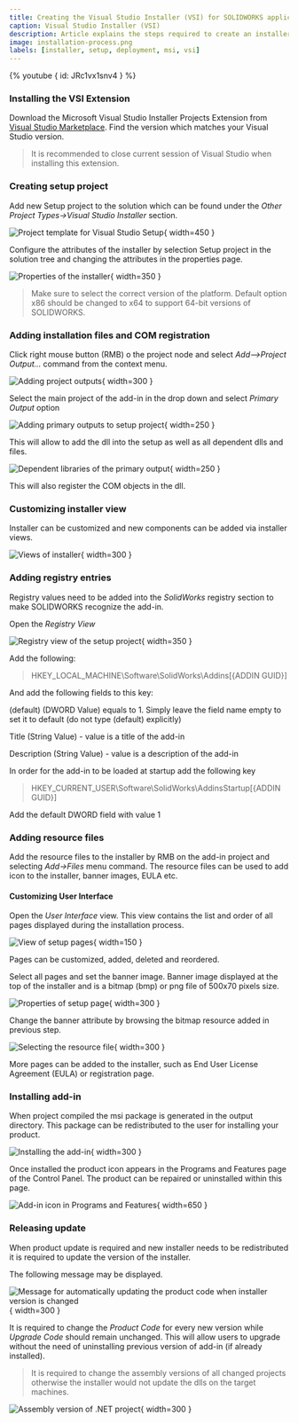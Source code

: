 ```yaml
---
title: Creating the Visual Studio Installer (VSI) for SOLIDWORKS application
caption: Visual Studio Installer (VSI)
description: Article explains the steps required to create an installer package for deploying SOLIDWORKS add-in
image: installation-process.png
labels: [installer, setup, deployment, msi, vsi]
---
```

{% youtube { id: JRc1vx1snv4 } %}

### Installing the VSI Extension

Download the Microsoft Visual Studio Installer Projects Extension from [Visual Studio Marketplace](https://marketplace.visualstudio.com/items?itemName=VisualStudioClient.MicrosoftVisualStudio2017InstallerProjects). Find the version which matches your Visual Studio version.

> It is recommended to close current session of Visual Studio when installing this extension.

### Creating setup project

Add new Setup project to the solution which can be found under the *Other Project Types->Visual Studio Installer* section.

![Project template for Visual Studio Setup](visual-studio-installer-project-template.png){ width=450 }

Configure the attributes of the installer by selection Setup project in the solution tree and changing the attributes in the properties page.

![Properties of the installer](installer-properties.png){ width=350 }

> Make sure to select the correct version of the platform. Default option x86 should be changed to x64 to support 64-bit versions of SOLIDWORKS.

### Adding installation files and COM registration

Click right mouse button (RMB) o the project node and select *Add-->Project Output...* command from the context menu.

![Adding project outputs](add-project-output.png){ width=300 }

Select the main project of the add-in in the drop down and select *Primary Output* option

![Adding primary outputs to setup project](add-primary-output.png){ width=250 }

This will allow to add the dll into the setup as well as all dependent dlls and files.

![Dependent libraries of the primary output](primary-output-dependencies.png){ width=250 }

This will also register the COM objects in the dll.

### Customizing installer view

Installer can be customized and new components can be added via installer views.

![Views of installer](installer-view.png){ width=300 }

### Adding registry entries

Registry values need to be added into the *SolidWorks* registry section to make SOLIDWORKS recognize the add-in.

Open the *Registry View*

![Registry view of the setup project](registry-view.png){ width=350 }

Add the following:
> HKEY_LOCAL_MACHINE\Software\SolidWorks\Addins\[{ADDIN GUID}]

And add the following fields to this key:

(default) (DWORD Value) equals to 1. Simply leave the field name empty to set it to default (do not type (default) explicitly)

Title (String Value) - value is a title of the add-in

Description (String Value) - value is a description of the add-in

In order for the add-in to be loaded at startup add the following key

> HKEY_CURRENT_USER\Software\SolidWorks\AddinsStartup\[{ADDIN GUID}]

Add the default DWORD field with value 1

### Adding resource files

Add the resource files to the installer by RMB on the add-in project and selecting *Add->Files* menu command. The resource files can be used to add icon to the installer, banner images, EULA etc.

#### Customizing User Interface

Open the *User Interface* view. This view contains the list and order of all pages displayed during the installation process.

![View of setup pages](user-interface-view.png){ width=150 }

Pages can be customized, added, deleted and reordered.

Select all pages and set the banner image. Banner image displayed at the top of the installer and is a bitmap (bmp) or png file of 500x70 pixels size.

![Properties of setup page](ui-page-properties.png){ width=300 }

Change the banner attribute by browsing the bitmap resource added in previous step.

![Selecting the resource file](browse-resource-application-folder.png){ width=300 }

More pages can be added to the installer, such as End User License Agreement (EULA) or registration page.

### Installing add-in

When project compiled the msi package is generated in the output directory. This package can be redistributed to the user for installing your product.

![Installing the add-in](installation-process.png){ width=300 }

Once installed the product icon appears in the Programs and Features page of the Control Panel. The product can be repaired or uninstalled within this page.

![Add-in icon in Programs and Features](programs-and-features-add-in.png){ width=650 }

### Releasing update

When product update is required and new installer needs to be redistributed it is required to update the version of the installer.

The following message may be displayed.

![Message for automatically updating the product code when installer version is changed](auto-update-product-code.png){ width=300 }

It is required to change the *Product Code* for every new version while *Upgrade Code* should remain unchanged. This will allow users to upgrade without the need of uninstalling previous version of add-in (if already installed).

> It is required to change the assembly versions of all changed projects otherwise the installer would not update the dlls on the target machines.

![Assembly version of .NET project](assembly-version.png){ width=300 }

